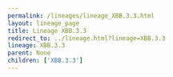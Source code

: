 ```yaml
---
permalink: /lineages/lineage_XBB.3.3.html
layout: lineage_page
title: Lineage XBB.3.3
redirect_to: ../lineage.html?lineage=XBB.3.3
lineage: XBB.3.3
parent: None
children: ['XBB.3.3']
---
```

